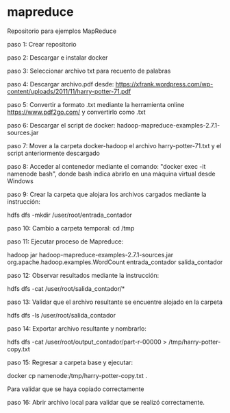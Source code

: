 # mapreduce
Repositorio para ejemplos MapReduce

paso 1: Crear repositorio

paso 2: Descargar e instalar docker

paso 3: Seleccionar archivo txt para recuento de palabras

paso 4: Descargar archivo.pdf desde: https://xfrank.wordpress.com/wp-content/uploads/2011/11/harry-potter-71.pdf

paso 5: Convertir a formato .txt mediante la herramienta online https://www.pdf2go.com/ y convertirlo como .txt

paso 6: Descargar el script de docker: hadoop-mapreduce-examples-2.7.1-sources.jar

paso 7: Mover a la carpeta docker-hadoop el archivo harry-potter-71.txt y el script anteriormente descargado

paso 8: Acceder al contenedor mediante el comando: "docker exec -it namenode bash", donde bash indica abrirlo en una máquina virtual desde Windows

paso 9: Crear la carpeta que alojara los archivos cargados mediante la instrucción:

hdfs dfs -mkdir /user/root/entrada_contador

paso 10: Cambio a carpeta temporal: cd /tmp

paso 11: Ejecutar proceso de Mapreduce:

hadoop jar hadoop-mapreduce-examples-2.7.1-sources.jar org.apache.hadoop.examples.WordCount entrada_contador salida_contador

paso 12: Observar resultados mediante la instrucción:

hdfs dfs -cat /user/root/salida_contador/*

paso 13: Validar que el archivo resultante se encuentre alojado en la carpeta

hdfs dfs -ls /user/root/salida_contador

paso 14: Exportar archivo resultante y nombrarlo:

hdfs dfs -cat /user/root/output_contador/part-r-00000 > /tmp/harry-potter-copy.txt

paso 15: Regresar a carpeta base y ejecutar:

docker cp namenode:/tmp/harry-potter-copy.txt .

Para validar que se haya copiado correctamente

paso 16: Abrir archivo local para validar que se realizó correctamente.
